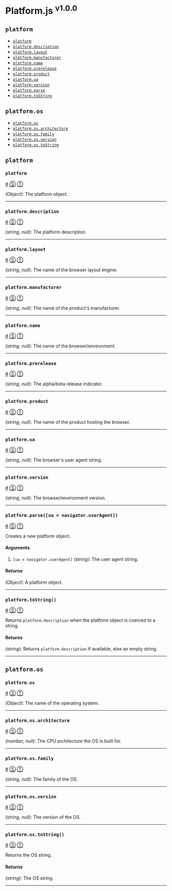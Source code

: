 # Platform.js <sup>v1.0.0</sup>

<!-- div -->


<!-- div -->

## <a id="platform"></a>`platform`
* [`platform`](#platform)
* <a href="#platformdescription">`platform.description`</a>
* <a href="#platformlayout">`platform.layout`</a>
* <a href="#platformmanufacturer">`platform.manufacturer`</a>
* <a href="#platformname">`platform.name`</a>
* <a href="#platformprerelease">`platform.prerelease`</a>
* <a href="#platformproduct">`platform.product`</a>
* <a href="#platformua">`platform.ua`</a>
* <a href="#platformversion">`platform.version`</a>
* <a href="#platformparseuanavigatoruseragent">`platform.parse`</a>
* <a href="#platformtostring">`platform.toString`</a>

<!-- /div -->


<!-- div -->

## `platform.os`
* [`platform.os`](#platformos)
* <a href="#platformosarchitecture">`platform.os.architecture`</a>
* <a href="#platformosfamily">`platform.os.family`</a>
* <a href="#platformosversion">`platform.os.version`</a>
* <a href="#platformostostring">`platform.os.toString`</a>

<!-- /div -->


<!-- /div -->


<!-- div -->


<!-- div -->

## `platform`

<!-- div -->

### <a id="platform"></a>`platform`
<a href="#platform">#</a> [&#x24C8;](https://github.com/bestiejs/platform.js/blob/master/platform.js#L867 "View in source") [&#x24C9;][1]

*(Object)*: The platform object.

* * *

<!-- /div -->


<!-- div -->

### <a id="platformdescription"></a>`platform.description`
<a href="#platformdescription">#</a> [&#x24C8;](https://github.com/bestiejs/platform.js/blob/master/platform.js#L936 "View in source") [&#x24C9;][1]

*(string, null)*: The platform description.

* * *

<!-- /div -->


<!-- div -->

### <a id="platformlayout"></a>`platform.layout`
<a href="#platformlayout">#</a> [&#x24C8;](https://github.com/bestiejs/platform.js/blob/master/platform.js#L944 "View in source") [&#x24C9;][1]

*(string, null)*: The name of the browser layout engine.

* * *

<!-- /div -->


<!-- div -->

### <a id="platformmanufacturer"></a>`platform.manufacturer`
<a href="#platformmanufacturer">#</a> [&#x24C8;](https://github.com/bestiejs/platform.js/blob/master/platform.js#L952 "View in source") [&#x24C9;][1]

*(string, null)*: The name of the product's manufacturer.

* * *

<!-- /div -->


<!-- div -->

### <a id="platformname"></a>`platform.name`
<a href="#platformname">#</a> [&#x24C8;](https://github.com/bestiejs/platform.js/blob/master/platform.js#L883 "View in source") [&#x24C9;][1]

*(string, null)*: The name of the browser/environment.

* * *

<!-- /div -->


<!-- div -->

### <a id="platformprerelease"></a>`platform.prerelease`
<a href="#platformprerelease">#</a> [&#x24C8;](https://github.com/bestiejs/platform.js/blob/master/platform.js#L960 "View in source") [&#x24C9;][1]

*(string, null)*: The alpha/beta release indicator.

* * *

<!-- /div -->


<!-- div -->

### <a id="platformproduct"></a>`platform.product`
<a href="#platformproduct">#</a> [&#x24C8;](https://github.com/bestiejs/platform.js/blob/master/platform.js#L968 "View in source") [&#x24C9;][1]

*(string, null)*: The name of the product hosting the browser.

* * *

<!-- /div -->


<!-- div -->

### <a id="platformua"></a>`platform.ua`
<a href="#platformua">#</a> [&#x24C8;](https://github.com/bestiejs/platform.js/blob/master/platform.js#L976 "View in source") [&#x24C9;][1]

*(string, null)*: The browser's user agent string.

* * *

<!-- /div -->


<!-- div -->

### <a id="platformversion"></a>`platform.version`
<a href="#platformversion">#</a> [&#x24C8;](https://github.com/bestiejs/platform.js/blob/master/platform.js#L875 "View in source") [&#x24C9;][1]

*(string, null)*: The browser/environment version.

* * *

<!-- /div -->


<!-- div -->

### <a id="platformparseuanavigatoruseragent"></a>`platform.parse([ua = navigator.userAgent])`
<a href="#platformparseuanavigatoruseragent">#</a> [&#x24C8;](https://github.com/bestiejs/platform.js/blob/master/platform.js#L235 "View in source") [&#x24C9;][1]

Creates a new platform object.

#### Arguments
1. `[ua = navigator.userAgent]` *(string)*: The user agent string.

#### Returns
*(Object)*: A platform object.

* * *

<!-- /div -->


<!-- div -->

### <a id="platformtostring"></a>`platform.toString()`
<a href="#platformtostring">#</a> [&#x24C8;](https://github.com/bestiejs/platform.js/blob/master/platform.js#L526 "View in source") [&#x24C9;][1]

Returns `platform.description` when the platform object is coerced to a string.

#### Returns
*(string)*: Returns `platform.description` if available, else an empty string.

* * *

<!-- /div -->


<!-- /div -->


<!-- div -->

## `platform.os`

<!-- div -->

### <a id="platformos"></a>`platform.os`
<a href="#platformos">#</a> [&#x24C8;](https://github.com/bestiejs/platform.js/blob/master/platform.js#L891 "View in source") [&#x24C9;][1]

*(Object)*: The name of the operating system.

* * *

<!-- /div -->


<!-- div -->

### <a id="platformosarchitecture"></a>`platform.os.architecture`
<a href="#platformosarchitecture">#</a> [&#x24C8;](https://github.com/bestiejs/platform.js/blob/master/platform.js#L903 "View in source") [&#x24C9;][1]

*(number, null)*: The CPU architecture the OS is built for.

* * *

<!-- /div -->


<!-- div -->

### <a id="platformosfamily"></a>`platform.os.family`
<a href="#platformosfamily">#</a> [&#x24C8;](https://github.com/bestiejs/platform.js/blob/master/platform.js#L911 "View in source") [&#x24C9;][1]

*(string, null)*: The family of the OS.

* * *

<!-- /div -->


<!-- div -->

### <a id="platformosversion"></a>`platform.os.version`
<a href="#platformosversion">#</a> [&#x24C8;](https://github.com/bestiejs/platform.js/blob/master/platform.js#L919 "View in source") [&#x24C9;][1]

*(string, null)*: The version of the OS.

* * *

<!-- /div -->


<!-- div -->

### <a id="platformostostring"></a>`platform.os.toString()`
<a href="#platformostostring">#</a> [&#x24C8;](https://github.com/bestiejs/platform.js/blob/master/platform.js#L927 "View in source") [&#x24C9;][1]

Returns the OS string.

#### Returns
*(string)*: The OS string.

* * *

<!-- /div -->


<!-- /div -->


<!-- /div -->


  [1]: #platform "Jump back to the TOC."